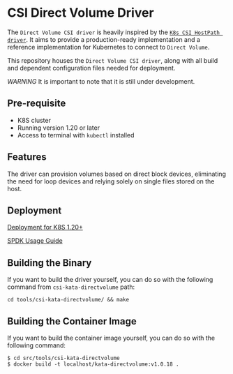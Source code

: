 # CSI Direct Volume Driver

The `Direct Volume CSI driver` is heavily inspired by the [`K8s CSI HostPath driver`](https://github.com/kubernetes-csi/csi-driver-host-path). It aims to provide a production-ready implementation and a reference implementation for Kubernetes to connect to `Direct Volume`.

This repository houses the `Direct Volume CSI driver`, along with all build and dependent configuration files needed for deployment.

*WARNING* It is important to note that it is still under development.

## Pre-requisite

- K8S cluster
- Running version 1.20 or later
- Access to terminal with `kubectl` installed

## Features

The driver can provision volumes based on direct block devices, eliminating the need for loop devices and relying solely on single files stored on the host.

## Deployment

[Deployment for K8S 1.20+](docs/deploy-csi-kata-directvol.md)

[SPDK Usage Guide](docs/spdk-usage.md)

## Building the Binary

If you want to build the driver yourself, you can do so with the following command from `csi-kata-directvolume` path:

```shell
cd tools/csi-kata-directvolume/ && make
```

## Building the Container Image

If you want to build the container image yourself, you can do so with the following command:

```shell
$ cd src/tools/csi-kata-directvolume
$ docker build -t localhost/kata-directvolume:v1.0.18 .
```
